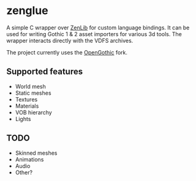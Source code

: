 # zenglue

A simple C wrapper over [ZenLib](https://github.com/ataulien/ZenLib) for custom language bindings. It can be used for writing Gothic 1 & 2 asset importers for various 3d tools.
The wrapper interacts directly with the VDFS archives.

The project currently uses the [OpenGothic](https://github.com/Try/ZenLib) fork.

## Supported features

- World mesh
- Static meshes 
- Textures
- Materials
- VOB hierarchy
- Lights

## TODO
- Skinned meshes
- Animations
- Audio
- Other?
